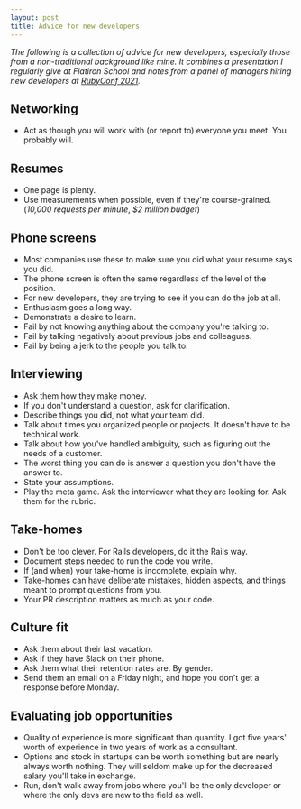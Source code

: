 ```yaml
---
layout: post
title: Advice for new developers
---
```


_The following is a collection of advice for new developers, especially those from a non-traditional background like mine. It combines a presentation I regularly give at Flatiron School and notes from a panel of managers hiring new developers at [RubyConf 2021](https://rubyconf.org)._

## Networking

- Act as though you will work with (or report to) everyone you meet. You probably will.

## Resumes

- One page is plenty.
- Use measurements when possible, even if they're course-grained. (_10,000 requests per minute_, _$2 million budget_)

## Phone screens

- Most companies use these to make sure you did what your resume says you did.
- The phone screen is often the same regardless of the level of the position.
- For new developers, they are trying to see if you can do the job at all.
- Enthusiasm goes a long way.
- Demonstrate a desire to learn.
- Fail by not knowing anything about the company you're talking to.
- Fail by talking negatively about previous jobs and colleagues.
- Fail by being a jerk to the people you talk to.

## Interviewing

- Ask them how they make money.
- If you don't understand a question, ask for clarification.
- Describe things you did, not what your team did.
- Talk about times you organized people or projects. It doesn't have to be technical work.
- Talk about how you've handled ambiguity, such as figuring out the needs of a customer.
- The worst thing you can do is answer a question you don't have the answer to.
- State your assumptions.
- Play the meta game. Ask the interviewer what they are looking for. Ask them for the rubric.

## Take-homes

- Don't be too clever. For Rails developers, do it the Rails way.
- Document steps needed to run the code you write.
- If (and when) your take-home is incomplete, explain why.
- Take-homes can have deliberate mistakes, hidden aspects, and things meant to prompt questions from you.
- Your PR description matters as much as your code.

## Culture fit

- Ask them about their last vacation.
- Ask if they have Slack on their phone.
- Ask them what their retention rates are. By gender.
- Send them an email on a Friday night, and hope you don't get a response before Monday.

## Evaluating job opportunities

- Quality of experience is more significant than quantity. I got five years' worth of experience in two years of work as a consultant.
- Options and stock in startups can be worth something but are nearly always worth nothing. They will seldom make up for the decreased salary you'll take in exchange.
- Run, don't walk away from jobs where you'll be the only developer or where the only devs are new to the field as well.

